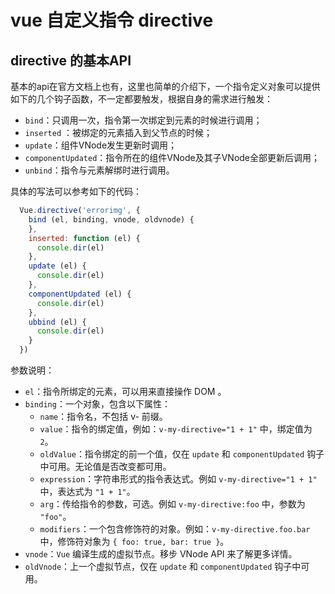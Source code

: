 # vue 自定义指令 directive

## directive 的基本API

基本的api在官方文档上也有，这里也简单的介绍下，一个指令定义对象可以提供如下的几个钩子函数，不一定都要触发，根据自身的需求进行触发：

* `bind`：只调用一次，指令第一次绑定到元素的时候进行调用；
* `inserted` ：被绑定的元素插入到父节点的时候；
* `update`：组件VNode发生更新时调用；
* `componentUpdated`：指令所在的组件VNode及其子VNode全部更新后调用；
* `unbind`：指令与元素解绑时进行调用。

具体的写法可以参考如下的代码：

```javascript
  Vue.directive('errorimg', {
    bind (el, binding, vnode, oldvnode) {
    },
    inserted: function (el) {
      console.dir(el)
    },
    update (el) {
      console.dir(el)
    },
    componentUpdated (el) {
      console.dir(el)
    },
    ubbind (el) {
      console.dir(el)
    }
  })
```

参数说明：

* `el`：指令所绑定的元素，可以用来直接操作 DOM 。
* `binding`：一个对象，包含以下属性：
  * `name`：指令名，不包括 v- 前缀。
  * `value`：指令的绑定值，例如：`v-my-directive="1 + 1"` 中，绑定值为 `2`。
  * `oldValue`：指令绑定的前一个值，仅在 `update` 和 `componentUpdated` 钩子中可用。无论值是否改变都可用。
  * `expression`：字符串形式的指令表达式。例如 `v-my-directive="1 + 1"` 中，表达式为 `"1 + 1"`。
  * `arg`：传给指令的参数，可选。例如 `v-my-directive:foo` 中，参数为 `"foo"`。
  * `modifiers`：一个包含修饰符的对象。例如：`v-my-directive.foo.bar` 中，修饰符对象为 `{ foo: true, bar: true }`。
* `vnode`：`Vue` 编译生成的虚拟节点。移步 VNode API 来了解更多详情。
* `oldVnode`：上一个虚拟节点，仅在 `update` 和 `componentUpdated` 钩子中可用。





